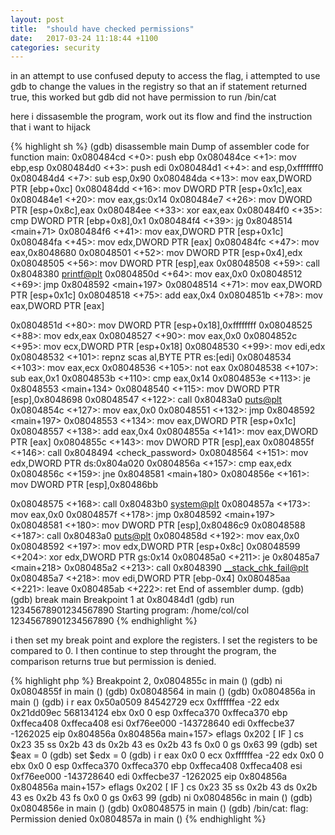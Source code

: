 ```yaml
---
layout: post
title:  "should have checked permissions"
date:   2017-03-24 11:18:44 +1100
categories: security
---
```

in an attempt to use confused deputy to access the flag, i attempted to use gdb to change the values in the registry so that an if statement returned true, this worked but gdb did not have permission to run /bin/cat

here i dissasemble the program, work out its flow and find the instruction that i want to hijack

{% highlight sh %}
(gdb) disassemble main
Dump of assembler code for function main:
   0x080484cd <+0>:  push   ebp
   0x080484ce <+1>:  mov    ebp,esp
   0x080484d0 <+3>:  push   edi
   0x080484d1 <+4>:  and    esp,0xfffffff0
   0x080484d4 <+7>:  sub    esp,0x90
   0x080484da <+13>: mov    eax,DWORD PTR [ebp+0xc]
   0x080484dd <+16>: mov    DWORD PTR [esp+0x1c],eax
   0x080484e1 <+20>: mov    eax,gs:0x14
   0x080484e7 <+26>: mov    DWORD PTR [esp+0x8c],eax
   0x080484ee <+33>: xor    eax,eax
   0x080484f0 <+35>: cmp    DWORD PTR [ebp+0x8],0x1
   0x080484f4 <+39>: jg     0x8048514 <main+71>
   0x080484f6 <+41>: mov    eax,DWORD PTR [esp+0x1c]
   0x080484fa <+45>: mov    edx,DWORD PTR [eax]
   0x080484fc <+47>: mov    eax,0x8048680
   0x08048501 <+52>: mov    DWORD PTR [esp+0x4],edx
   0x08048505 <+56>: mov    DWORD PTR [esp],eax
   0x08048508 <+59>: call   0x8048380 <printf@plt>
   0x0804850d <+64>: mov    eax,0x0
   0x08048512 <+69>: jmp    0x8048592 <main+197>
   0x08048514 <+71>: mov    eax,DWORD PTR [esp+0x1c]
   0x08048518 <+75>: add    eax,0x4
   0x0804851b <+78>: mov    eax,DWORD PTR [eax]

   0x0804851d <+80>: mov    DWORD PTR [esp+0x18],0xffffffff
   0x08048525 <+88>: mov    edx,eax
   0x08048527 <+90>: mov    eax,0x0
   0x0804852c <+95>: mov    ecx,DWORD PTR [esp+0x18]
   0x08048530 <+99>: mov    edi,edx
   0x08048532 <+101>:   repnz scas al,BYTE PTR es:[edi]
   0x08048534 <+103>:   mov    eax,ecx
   0x08048536 <+105>:   not    eax
   0x08048538 <+107>:   sub    eax,0x1
   0x0804853b <+110>:   cmp    eax,0x14
   0x0804853e <+113>:   je     0x8048553 <main+134>
   0x08048540 <+115>:   mov    DWORD PTR [esp],0x8048698
   0x08048547 <+122>:   call   0x80483a0 <puts@plt>
   0x0804854c <+127>:   mov    eax,0x0
   0x08048551 <+132>:   jmp    0x8048592 <main+197>
   0x08048553 <+134>:   mov    eax,DWORD PTR [esp+0x1c]
   0x08048557 <+138>:   add    eax,0x4
   0x0804855a <+141>:   mov    eax,DWORD PTR [eax]
   0x0804855c <+143>:   mov    DWORD PTR [esp],eax
   0x0804855f <+146>:   call   0x8048494 <check_password>
   0x08048564 <+151>:   mov    edx,DWORD PTR ds:0x804a020
   0x0804856a <+157>:   cmp    eax,edx
   0x0804856c <+159>:   jne    0x8048581 <main+180>
   0x0804856e <+161>:   mov    DWORD PTR [esp],0x80486bb

   0x08048575 <+168>:   call   0x80483b0 <system@plt>
   0x0804857a <+173>:   mov    eax,0x0
   0x0804857f <+178>:   jmp    0x8048592 <main+197>
   0x08048581 <+180>:   mov    DWORD PTR [esp],0x80486c9
   0x08048588 <+187>:   call   0x80483a0 <puts@plt>
   0x0804858d <+192>:   mov    eax,0x0
   0x08048592 <+197>:   mov    edx,DWORD PTR [esp+0x8c]
   0x08048599 <+204>:   xor    edx,DWORD PTR gs:0x14
   0x080485a0 <+211>:   je     0x80485a7 <main+218>
   0x080485a2 <+213>:   call   0x8048390 <__stack_chk_fail@plt>
   0x080485a7 <+218>:   mov    edi,DWORD PTR [ebp-0x4]
   0x080485aa <+221>:   leave
   0x080485ab <+222>:   ret
End of assembler dump.
(gdb)
(gdb) break main
Breakpoint 1 at 0x80484d1
(gdb) run 12345678901234567890
Starting program: /home/col/col 12345678901234567890
{% endhighlight %}

i then set my break point and explore the registers. I set the registers to be compared to 0. I then continue to step throught the program, the comparison returns true but permission is denied.

{% highlight php %}
Breakpoint 2, 0x0804855c in main ()
(gdb) ni
0x0804855f in main ()
(gdb)
0x08048564 in main ()
(gdb)
0x0804856a in main ()
(gdb) i r
eax            0x50a0509   84542729
ecx            0xffffffea  -22
edx            0x21dd09ec  568134124
ebx            0x0   0
esp            0xffeca370  0xffeca370
ebp            0xffeca408  0xffeca408
esi            0xf76ee000  -143728640
edi            0xffecbe37  -1262025
eip            0x804856a   0x804856a main+157>
eflags         0x202 [ IF ]
cs             0x23  35
ss             0x2b  43
ds             0x2b  43
es             0x2b  43
fs             0x0   0
gs             0x63  99
(gdb) set $eax = 0
(gdb) set $edx = 0
(gdb) i r
eax            0x0   0
ecx            0xffffffea  -22
edx            0x0   0
ebx            0x0   0
esp            0xffeca370  0xffeca370
ebp            0xffeca408  0xffeca408
esi            0xf76ee000  -143728640
edi            0xffecbe37  -1262025
eip            0x804856a   0x804856a main+157>
eflags         0x202 [ IF ]
cs             0x23  35
ss             0x2b  43
ds             0x2b  43
es             0x2b  43
fs             0x0   0
gs             0x63  99
(gdb) ni
0x0804856c in main ()
(gdb)
0x0804856e in main ()
(gdb)
0x08048575 in main ()
(gdb)
/bin/cat: flag: Permission denied
0x0804857a in main ()
{% endhighlight %}